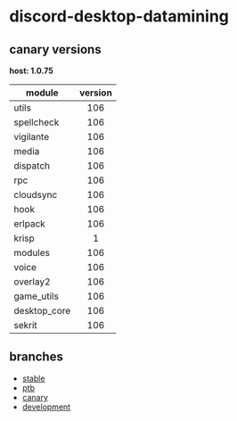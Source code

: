 # discord-desktop-datamining

## canary versions

**host: 1.0.75**

| module | version |
| ------ | :-----: |
| utils | 106 |
| spellcheck | 106 |
| vigilante | 106 |
| media | 106 |
| dispatch | 106 |
| rpc | 106 |
| cloudsync | 106 |
| hook | 106 |
| erlpack | 106 |
| krisp | 1 |
| modules | 106 |
| voice | 106 |
| overlay2 | 106 |
| game_utils | 106 |
| desktop_core | 106 |
| sekrit | 106 |

## branches

- [stable](https://github.com/OpenAsar/discord-desktop-datamining/tree/stable)
- [ptb](https://github.com/OpenAsar/discord-desktop-datamining/tree/ptb)
- [canary](https://github.com/OpenAsar/discord-desktop-datamining/tree/canary)
- [development](https://github.com/OpenAsar/discord-desktop-datamining/tree/development)